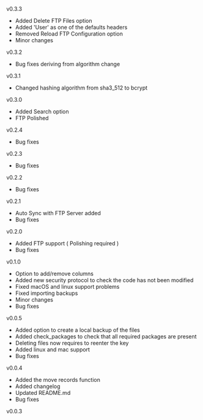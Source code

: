 v0.3.3
- Added Delete FTP Files option
- Added 'User' as one of the defaults headers
- Removed Reload FTP Configuration option
- Minor changes

v0.3.2
- Bug fixes deriving from algorithm change

v0.3.1
- Changed hashing algorithm from sha3_512 to bcrypt

v0.3.0
- Added Search option
- FTP Polished

v0.2.4
- Bug fixes

v0.2.3
- Bug fixes

v0.2.2
- Bug fixes

v0.2.1
- Auto Sync with FTP Server added
- Bug fixes

v0.2.0
- Added FTP support ( Polishing required )
- Bug fixes

v0.1.0
- Option to add/remove columns
- Added new security protocol to check the code has not been modified
- Fixed macOS and linux support problems
- Fixed importing backups
- Minor changes
- Bug fixes

v0.0.5
- Added option to create a local backup of the files
- Added check_packages to check that all required packages are present
- Deleting files now requires to reenter the key
- Added linux and mac support
- Bug fixes

v0.0.4
- Added the move records function
- Added changelog
- Updated README.md
- Bug fixes

v0.0.3